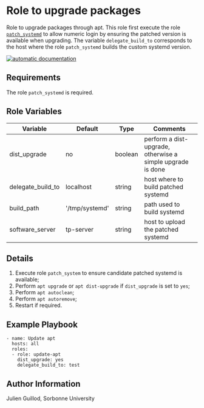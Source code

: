 Role to upgrade packages
========================

Role to upgrade packages through apt. This role first execute the role [`patch_systemd`](../patch_systemd/) to allow numeric login by ensuring the patched version is available when upgrading. The variable `delegate_build_to` corresponds to the host where the role `patch_systemd` builds the custom systemd version.

[![automatic documentation](https://img.shields.io/badge/automatic-documentation-green?logo=Ansible)](https://guillod.org/ansible_collections/ufrmath/computer_labs/update_apt_role.html)

Requirements
------------

The role `patch_systemd` is required.

Role Variables
--------------

| Variable                | Default        | Type              | Comments                                                    |
|-------------------------|----------------|-------------------|-------------------------------------------------------------|
| dist_upgrade            | no             | boolean           | perform a dist-upgrade, otherwise a simple upgrade is done  |
| delegate_build_to       | localhost      | string            | host where to build patched systemd                         |
| build_path              | '/tmp/systemd' | string            | path used to build systemd                                  |
| software_server         | tp-server      | string            | host to upload the patched systemd                          |

Details
-------

1. Execute role `patch_system` to ensure candidate patched systemd is available;
2. Perform `apt upgrade` or `apt dist-upgrade` if `dist_upgrade` is set to `yes`;
3. Perform `apt autoclean`;
4. Perform `apt autoremove`;
5. Restart if required.

Example Playbook
----------------

    - name: Update apt
      hosts: all
      roles:
      - role: update-apt
        dist_upgrade: yes
        delegate_build_to: test

Author Information
------------------

Julien Guillod, Sorbonne University

